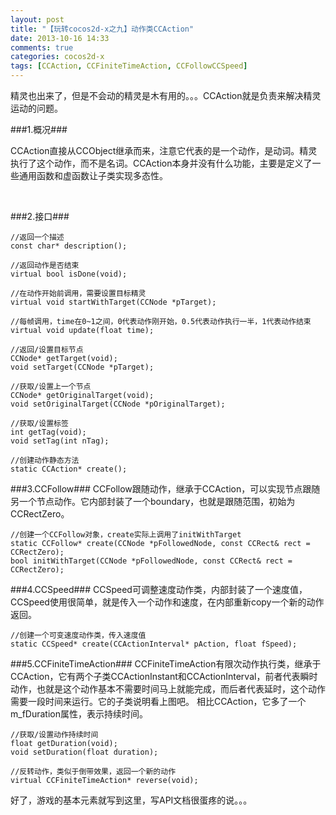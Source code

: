 ```yaml
---
layout: post
title: "【玩转cocos2d-x之九】动作类CCAction"
date: 2013-10-16 14:33
comments: true
categories: cocos2d-x
tags: [CCAction, CCFiniteTimeAction, CCFollowCCSpeed]
---
```


精灵也出来了，但是不会动的精灵是木有用的。。。CCAction就是负责来解决精灵运动的问题。

###1.概况###

CCAction直接从CCObject继承而来，注意它代表的是一个动作，是动词。精灵执行了这个动作，而不是名词。CCAction本身并没有什么功能，主要是定义了一些通用函数和虚函数让子类实现多态性。

<!-- more -->

<div align="center"><img src="http://img.blog.csdn.net/20131014093720359?watermark/2/text/aHR0cDovL2Jsb2cuY3Nkbi5uZXQvamFja3lzdHVkaW8=/font/5a6L5L2T/fontsize/400/fill/I0JBQkFCMA==/dissolve/70/gravity/SouthEast" alt="" border="0" title="CCAction" /><br></br></div>

###2.接口###

    //返回一个描述  
    const char* description();  
      
    //返回动作是否结束  
    virtual bool isDone(void);  
      
    //在动作开始前调用，需要设置目标精灵  
    virtual void startWithTarget(CCNode *pTarget);  
      
    //每帧调用，time在0~1之间，0代表动作刚开始，0.5代表动作执行一半，1代表动作结束  
    virtual void update(float time);  
      
    //返回/设置目标节点  
    CCNode* getTarget(void);  
    void setTarget(CCNode *pTarget);  
      
    //获取/设置上一个节点  
    CCNode* getOriginalTarget(void);  
    void setOriginalTarget(CCNode *pOriginalTarget);  
      
    //获取/设置标签  
    int getTag(void);  
    void setTag(int nTag);  
      
    //创建动作静态方法  
    static CCAction* create();  

###3.CCFollow###
CCFollow跟随动作，继承于CCAction，可以实现节点跟随另一个节点动作。它内部封装了一个boundary，也就是跟随范围，初始为CCRectZero。

    //创建一个CCFollow对象，create实际上调用了initWithTarget  
    static CCFollow* create(CCNode *pFollowedNode, const CCRect& rect = CCRectZero);  
    bool initWithTarget(CCNode *pFollowedNode, const CCRect& rect = CCRectZero);  

###4.CCSpeed###
CCSpeed可调整速度动作类，内部封装了一个速度值，CCSpeed使用很简单，就是传入一个动作和速度，在内部重新copy一个新的动作返回。

    //创建一个可变速度动作类，传入速度值  
    static CCSpeed* create(CCActionInterval* pAction, float fSpeed);  

###5.CCFiniteTimeAction###
CCFiniteTimeAction有限次动作执行类，继承于CCAction，它有两个子类CCActionInstant和CCActionInterval，前者代表瞬时动作，也就是这个动作基本不需要时间马上就能完成，而后者代表延时，这个动作需要一段时间来运行。它的子类说明看上图吧。
相比CCAction，它多了一个m_fDuration属性，表示持续时间。

    //获取/设置动作持续时间  
    float getDuration(void);  
    void setDuration(float duration);  
      
    //反转动作，类似于倒带效果，返回一个新的动作  
    virtual CCFiniteTimeAction* reverse(void);  

好了，游戏的基本元素就写到这里，写API文档很蛋疼的说。。。
